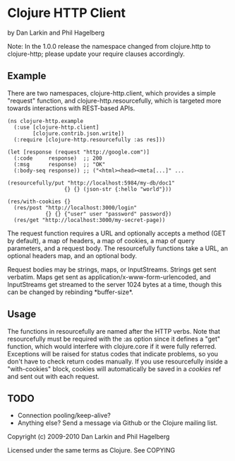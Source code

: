 # Clojure HTTP Client

by Dan Larkin and Phil Hagelberg

Note: In the 1.0.0 release the namespace changed from clojure.http to
clojure-http; please update your require clauses accordingly.

## Example

There are two namespaces, clojure-http.client, which provides a simple
"request" function, and clojure-http.resourcefully, which is targeted
more towards interactions with REST-based APIs.

    (ns clojure-http.example
      (:use [clojure-http.client]
            [clojure.contrib.json.write])
      (:require [clojure-http.resourcefully :as res]))

    (let [response (request "http://google.com")]
      (:code     response)  ;; 200
      (:msg      response)  ;; "OK"
      (:body-seq response)) ;; ("<html><head><meta[...]" ...

    (resourcefully/put "http://localhost:5984/my-db/doc1" 
                      {} {} (json-str {:hello "world"}))

    (res/with-cookies {}
      (res/post "http://localhost:3000/login" 
                {} {} {"user" user "password" password})
      (res/get "http://localhost:3000/my-secret-page))

The request function requires a URL and optionally accepts a method
(GET by default), a map of headers, a map of cookies, a map of query
parameters, and a request body. The resourcefully functions take a URL, 
an optional headers map, and an optional body.

Request bodies may be strings, maps, or InputStreams. Strings get sent
verbatim. Maps get sent as application/x-www-form-urlencoded, and
InputStreams get streamed to the server 1024 bytes at a time, though
this can be changed by rebinding \*buffer-size\*.

## Usage

The functions in resourcefully are named after the HTTP verbs. Note
that resourcefully must be required with the :as option since it
defines a "get" function, which would interfere with clojure.core if
it were fully referred. Exceptions will be raised for status codes
that indicate problems, so you don't have to check return codes
manually. If you use resourcefully inside a "with-cookies" block,
cookies will automatically be saved in a *cookies* ref and sent out
with each request.

## TODO

* Connection pooling/keep-alive?
* Anything else? Send a message via Github or the Clojure mailing list.

Copyright (c) 2009-2010 Dan Larkin and Phil Hagelberg

Licensed under the same terms as Clojure. See COPYING
